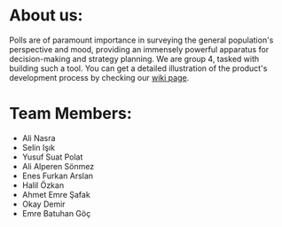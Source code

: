 # About us:
Polls are of paramount importance in surveying the general population's perspective and mood, providing an immensely powerful apparatus for decision-making and strategy planning. We are group 4, tasked with building such a tool. You can get a detailed illustration of the product's development process by checking our [wiki page](https://github.com/bounswe/bounswe2023group4/wiki).

# Team Members:
* Ali Nasra
* Selin Işık 
* Yusuf Suat Polat
* Ali Alperen Sönmez
* Enes Furkan Arslan
* Halil Özkan
* Ahmet Emre Şafak 
* Okay Demir
* Emre Batuhan Göç
